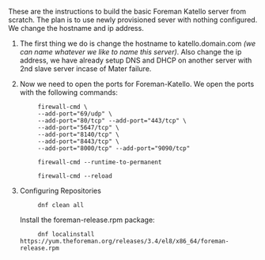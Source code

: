 These are the instructions to build the basic Foreman Katello server from scratch. The plan is to use newly provisioned sever with nothing configured. We change the hostname and ip address.

1. The first thing we do is change the hostname to katello.domain.com <i>(we can name whatever we like to name this server)</i>. Also change the ip address, we have already setup DNS and DHCP on another server with 2nd slave server incase of Mater failure.
2. Now we need to open the ports for Foreman-Katello. We open the ports with the following commands:
      
            firewall-cmd \
            --add-port="69/udp" \
            --add-port="80/tcp" --add-port="443/tcp" \
            --add-port="5647/tcp" \
            --add-port="8140/tcp" \
            --add-port="8443/tcp" \
            --add-port="8000/tcp" --add-port="9090/tcp"
            
            firewall-cmd --runtime-to-permanent
            
            firewall-cmd --reload
     
3. Configuring Repositories

            dnf clean all
          
      Install the foreman-release.rpm package:
 
            dnf localinstall https://yum.theforeman.org/releases/3.4/el8/x86_64/foreman-release.rpm
            
      
